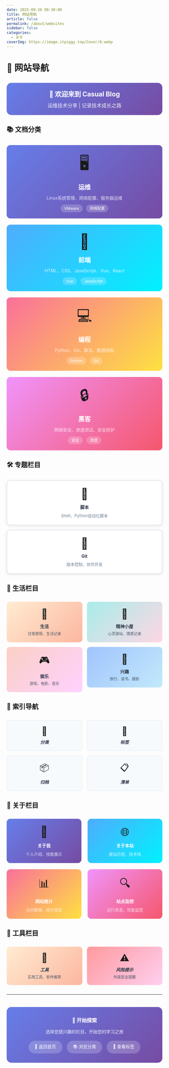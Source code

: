 ```yaml
---
date: 2025-09-26 08:30:00
title: 网站导航
article: false
permalink: /about/websites
sidebar: false
categories:
  - 关于
coverImg: https://image.itpiggy.top/Cover/8.webp
---
```


# 🧭 网站导航

<div style="text-align: center; margin: 30px 0; padding: 20px; background: linear-gradient(135deg, #667eea 0%, #764ba2 100%); border-radius: 15px; color: white;">
  <h2 style="margin: 0; color: white;">🌟 欢迎来到 Casual Blog</h2>
  <p style="margin: 10px 0 0 0; opacity: 0.9; font-size: 16px;">运维技术分享 | 记录技术成长之路</p>
</div>

## 📚 文档分类

<div style="display: grid; grid-template-columns: repeat(auto-fit, minmax(280px, 1fr)); gap: 20px; margin: 30px 0;">
  <!-- 运维 -->
  <div style="background: linear-gradient(135deg, #667eea 0%, #764ba2 100%); border-radius: 12px; padding: 25px; text-align: center; transition: transform 0.3s ease; cursor: pointer;" onclick="window.location.href='/linux/n29zs'">
    <div style="font-size: 48px; margin-bottom: 15px;">🖥️</div>
    <h3 style="margin: 0 0 10px 0; color: white; font-size: 20px;">运维</h3>
    <p style="margin: 0; color: rgba(255,255,255,0.8); font-size: 14px;">Linux系统管理、网络配置、服务器运维</p>
    <div style="margin-top: 15px;">
      <span style="background: rgba(255,255,255,0.2); padding: 5px 12px; border-radius: 20px; font-size: 12px; color: white;">VMware</span>
      <span style="background: rgba(255,255,255,0.2); padding: 5px 12px; border-radius: 20px; font-size: 12px; color: white; margin-left: 8px;">网络配置</span>
    </div>
  </div>

  <!-- 前端 -->
  <div style="background: linear-gradient(135deg, #4facfe 0%, #00f2fe 100%); border-radius: 12px; padding: 25px; text-align: center; transition: transform 0.3s ease; cursor: pointer;" onclick="window.location.href='/qianduan/qianduan-index'">
    <div style="font-size: 48px; margin-bottom: 15px;">🎨</div>
    <h3 style="margin: 0 0 10px 0; color: white; font-size: 20px;">前端</h3>
    <p style="margin: 0; color: rgba(255,255,255,0.8); font-size: 14px;">HTML、CSS、JavaScript、Vue、React</p>
    <div style="margin-top: 15px;">
      <span style="background: rgba(255,255,255,0.2); padding: 5px 12px; border-radius: 20px; font-size: 12px; color: white;">Vue</span>
      <span style="background: rgba(255,255,255,0.2); padding: 5px 12px; border-radius: 20px; font-size: 12px; color: white; margin-left: 8px;">JavaScript</span>
    </div>
  </div>

  <!-- 编程 -->
  <div style="background: linear-gradient(135deg, #fa709a 0%, #fee140 100%); border-radius: 12px; padding: 25px; text-align: center; transition: transform 0.3s ease; cursor: pointer;" onclick="window.location.href='/code/code-index'">
    <div style="font-size: 48px; margin-bottom: 15px;">💻</div>
    <h3 style="margin: 0 0 10px 0; color: white; font-size: 20px;">编程</h3>
    <p style="margin: 0; color: rgba(255,255,255,0.8); font-size: 14px;">Python、Go、算法、数据结构</p>
    <div style="margin-top: 15px;">
      <span style="background: rgba(255,255,255,0.2); padding: 5px 12px; border-radius: 20px; font-size: 12px; color: white;">Python</span>
      <span style="background: rgba(255,255,255,0.2); padding: 5px 12px; border-radius: 20px; font-size: 12px; color: white; margin-left: 8px;">Go</span>
    </div>
  </div>

  <!-- 黑客 -->
  <div style="background: linear-gradient(135deg, #f093fb 0%, #f5576c 100%); border-radius: 12px; padding: 25px; text-align: center; transition: transform 0.3s ease; cursor: pointer;" onclick="window.location.href='/hacker/hacker-index'">
    <div style="font-size: 48px; margin-bottom: 15px;">🔒</div>
    <h3 style="margin: 0 0 10px 0; color: white; font-size: 20px;">黑客</h3>
    <p style="margin: 0; color: rgba(255,255,255,0.8); font-size: 14px;">网络安全、渗透测试、安全防护</p>
    <div style="margin-top: 15px;">
      <span style="background: rgba(255,255,255,0.2); padding: 5px 12px; border-radius: 20px; font-size: 12px; color: white;">安全</span>
      <span style="background: rgba(255,255,255,0.2); padding: 5px 12px; border-radius: 20px; font-size: 12px; color: white; margin-left: 8px;">渗透</span>
    </div>
  </div>
</div>

## 🛠️ 专题栏目

<div style="display: grid; grid-template-columns: repeat(auto-fit, minmax(250px, 1fr)); gap: 15px; margin: 30px 0;">
  <!-- 脚本 -->
  <a href="/zhuanti/script" style="text-decoration: none;">
    <div style="background: white; border: 2px solid #e2e8f0; border-radius: 10px; padding: 20px; text-align: center; transition: all 0.3s ease; box-shadow: 0 2px 10px rgba(0,0,0,0.1);" onmouseover="this.style.transform='translateY(-5px)'; this.style.boxShadow='0 10px 25px rgba(0,0,0,0.15)'" onmouseout="this.style.transform='translateY(0)'; this.style.boxShadow='0 2px 10px rgba(0,0,0,0.1)';">
      <div style="font-size: 36px; margin-bottom: 10px;">📜</div>
      <h4 style="margin: 0 0 8px 0; color: #2d3748;">脚本</h4>
      <p style="margin: 0; color: #718096; font-size: 13px;">Shell、Python自动化脚本</p>
    </div>
  </a>
  <!-- Git -->
  <a href="/zhuanti/git" style="text-decoration: none;">
    <div style="background: white; border: 2px solid #e2e8f0; border-radius: 10px; padding: 20px; text-align: center; transition: all 0.3s ease; box-shadow: 0 2px 10px rgba(0,0,0,0.1);" onmouseover="this.style.transform='translateY(-5px)'; this.style.boxShadow='0 10px 25px rgba(0,0,0,0.15)'" onmouseout="this.style.transform='translateY(0)'; this.style.boxShadow='0 2px 10px rgba(0,0,0,0.1)';">
      <div style="font-size: 36px; margin-bottom: 10px;">🌿</div>
      <h4 style="margin: 0 0 8px 0; color: #2d3748;">Git</h4>
      <p style="margin: 0; color: #718096; font-size: 13px;">版本控制、协作开发</p>
    </div>
  </a>
</div>

## 🍷 生活栏目

<div style="display: grid; grid-template-columns: repeat(auto-fit, minmax(220px, 1fr)); gap: 15px; margin: 30px 0;">
  <!-- 生活 -->
  <a href="/life/life-index" style="text-decoration: none;">
    <div style="background: linear-gradient(135deg, #ffecd2 0%, #fcb69f 100%); border-radius: 10px; padding: 20px; text-align: center; transition: transform 0.3s ease;" onmouseover="this.style.transform='translateY(-3px)'" onmouseout="this.style.transform='translateY(0)';">
      <div style="font-size: 32px; margin-bottom: 10px;">🌱</div>
      <h4 style="margin: 0 0 5px 0; color: #2d3748;">生活</h4>
      <p style="margin: 0; color: #4a5568; font-size: 12px;">日常感悟、生活记录</p>
    </div>
  </a>
  <!-- 精神小屋 -->
  <a href="/love/love-index" style="text-decoration: none;">
    <div style="background: linear-gradient(135deg, #a8edea 0%, #fed6e3 100%); border-radius: 10px; padding: 20px; text-align: center; transition: transform 0.3s ease;" onmouseover="this.style.transform='translateY(-3px)'" onmouseout="this.style.transform='translateY(0)';">
      <div style="font-size: 32px; margin-bottom: 10px;">💝</div>
      <h4 style="margin: 0 0 5px 0; color: #2d3748;">精神小屋</h4>
      <p style="margin: 0; color: #4a5568; font-size: 12px;">心灵驿站、情感记录</p>
    </div>
  </a>
  <!-- 娱乐 -->
  <a href="/yule/yule-index" style="text-decoration: none;">
    <div style="background: linear-gradient(135deg, #fad0c4 0%, #ffd1ff 100%); border-radius: 10px; padding: 20px; text-align: center; transition: transform 0.3s ease;" onmouseover="this.style.transform='translateY(-3px)'" onmouseout="this.style.transform='translateY(0)';">
      <div style="font-size: 32px; margin-bottom: 10px;">🎮</div>
      <h4 style="margin: 0 0 5px 0; color: #2d3748;">娱乐</h4>
      <p style="margin: 0; color: #4a5568; font-size: 12px;">游戏、电影、音乐</p>
    </div>
  </a>
  <!-- 兴趣 -->
  <a href="/xingqu/xingqu-index" style="text-decoration: none;">
    <div style="background: linear-gradient(135deg, #a1c4fd 0%, #c2e9fb 100%); border-radius: 10px; padding: 20px; text-align: center; transition: transform 0.3s ease;" onmouseover="this.style.transform='translateY(-3px)'" onmouseout="this.style.transform='translateY(0)';">
      <div style="font-size: 32px; margin-bottom: 10px;">🎨</div>
      <h4 style="margin: 0 0 5px 0; color: #2d3748;">兴趣</h4>
      <p style="margin: 0; color: #4a5568; font-size: 12px;">旅行、读书、摄影</p>
    </div>
  </a>
</div>

## 👏 索引导航

<div style="display: grid; grid-template-columns: repeat(auto-fit, minmax(200px, 1fr)); gap: 15px; margin: 30px 0;">
  <!-- 分类 -->
  <a href="/categories" style="text-decoration: none;">
    <div style="background: #f7fafc; border: 1px solid #e2e8f0; border-radius: 8px; padding: 18px; text-align: center; transition: all 0.3s ease;" onmouseover="this.style.backgroundColor='#edf2f7'; this.style.transform='translateY(-2px)'" onmouseout="this.style.backgroundColor='#f7fafc'; this.style.transform='translateY(0)';">
      <div style="font-size: 28px; margin-bottom: 8px;">📃</div>
      <h5 style="margin: 0; color: #2d3748; font-size: 14px;">分类</h5>
    </div>
  </a>
  <!-- 标签 -->
  <a href="/tags" style="text-decoration: none;">
    <div style="background: #f7fafc; border: 1px solid #e2e8f0; border-radius: 8px; padding: 18px; text-align: center; transition: all 0.3s ease;" onmouseover="this.style.backgroundColor='#edf2f7'; this.style.transform='translateY(-2px)'" onmouseout="this.style.backgroundColor='#f7fafc'; this.style.transform='translateY(0)';">
      <div style="font-size: 28px; margin-bottom: 8px;">🔖</div>
      <h5 style="margin: 0; color: #2d3748; font-size: 14px;">标签</h5>
    </div>
  </a>
  <!-- 归档 -->
  <a href="/archives" style="text-decoration: none;">
    <div style="background: #f7fafc; border: 1px solid #e2e8f0; border-radius: 8px; padding: 18px; text-align: center; transition: all 0.3s ease;" onmouseover="this.style.backgroundColor='#edf2f7'; this.style.transform='translateY(-2px)'" onmouseout="this.style.backgroundColor='#f7fafc'; this.style.transform='translateY(0)';">
      <div style="font-size: 28px; margin-bottom: 8px;">📦</div>
      <h5 style="margin: 0; color: #2d3748; font-size: 14px;">归档</h5>
    </div>
  </a>
  <!-- 清单 -->
  <a href="/articleOverview" style="text-decoration: none;">
    <div style="background: #f7fafc; border: 1px solid #e2e8f0; border-radius: 8px; padding: 18px; text-align: center; transition: all 0.3s ease;" onmouseover="this.style.backgroundColor='#edf2f7'; this.style.transform='translateY(-2px)'" onmouseout="this.style.backgroundColor='#f7fafc'; this.style.transform='translateY(0)';">
      <div style="font-size: 28px; margin-bottom: 8px;">📋</div>
      <h5 style="margin: 0; color: #2d3748; font-size: 14px;">清单</h5>
    </div>
  </a>
</div>

## 🍷 关于栏目

<div style="display: grid; grid-template-columns: repeat(auto-fit, minmax(240px, 1fr)); gap: 20px; margin: 30px 0;">
  <!-- 关于我 -->
  <a href="/about/me" style="text-decoration: none;">
    <div style="background: linear-gradient(135deg, #667eea 0%, #764ba2 100%); border-radius: 12px; padding: 20px; text-align: center; transition: transform 0.3s ease;" onmouseover="this.style.transform='translateY(-5px)'" onmouseout="this.style.transform='translateY(0)';">
      <div style="font-size: 36px; margin-bottom: 12px;">👤</div>
      <h4 style="margin: 0 0 8px 0; color: white;">关于我</h4>
      <p style="margin: 0; color: rgba(255,255,255,0.8); font-size: 13px;">个人介绍、技能展示</p>
    </div>
  </a>
  <!-- 关于本站 -->
  <a href="/about/website" style="text-decoration: none;">
    <div style="background: linear-gradient(135deg, #4facfe 0%, #00f2fe 100%); border-radius: 12px; padding: 20px; text-align: center; transition: transform 0.3s ease;" onmouseover="this.style.transform='translateY(-5px)'" onmouseout="this.style.transform='translateY(0)';">
      <div style="font-size: 36px; margin-bottom: 12px;">🌐</div>
      <h4 style="margin: 0 0 8px 0; color: white;">关于本站</h4>
      <p style="margin: 0; color: rgba(255,255,255,0.8); font-size: 13px;">建站历程、技术栈</p>
    </div>
  </a>
  <!-- 网站统计 -->
  <a href="/about/statistics" style="text-decoration: none;">
    <div style="background: linear-gradient(135deg, #fa709a 0%, #fee140 100%); border-radius: 12px; padding: 20px; text-align: center; transition: transform 0.3s ease;" onmouseover="this.style.transform='translateY(-5px)'" onmouseout="this.style.transform='translateY(0)';">
      <div style="font-size: 36px; margin-bottom: 12px;">📊</div>
      <h4 style="margin: 0 0 8px 0; color: white;">网站统计</h4>
      <p style="margin: 0; color: rgba(255,255,255,0.8); font-size: 13px;">访问数据、统计信息</p>
    </div>
  </a>
  <!-- 站点监控 -->
  <a href="/about/monitor" style="text-decoration: none;">
    <div style="background: linear-gradient(135deg, #f093fb 0%, #f5576c 100%); border-radius: 12px; padding: 20px; text-align: center; transition: transform 0.3s ease;" onmouseover="this.style.transform='translateY(-5px)'" onmouseout="this.style.transform='translateY(0)';">
      <div style="font-size: 36px; margin-bottom: 12px;">🔍</div>
      <h4 style="margin: 0 0 8px 0; color: white;">站点监控</h4>
      <p style="margin: 0; color: rgba(255,255,255,0.8); font-size: 13px;">运行状态、性能监控</p>
    </div>
  </a>
</div>

## 🔧 工具栏目

<div style="display: grid; grid-template-columns: repeat(auto-fit, minmax(200px, 1fr)); gap: 15px; margin: 30px 0;">
  <!-- 工具 -->
  <a href="/tools/tools-index" style="text-decoration: none;">
    <div style="background: linear-gradient(135deg, #ffecd2 0%, #fcb69f 100%); border-radius: 10px; padding: 18px; text-align: center; transition: transform 0.3s ease;" onmouseover="this.style.transform='translateY(-3px)'" onmouseout="this.style.transform='translateY(0)';">
      <div style="font-size: 30px; margin-bottom: 10px;">🔧</div>
      <h5 style="margin: 0 0 5px 0; color: #2d3748; font-size: 14px;">工具</h5>
      <p style="margin: 0; color: #4a5568; font-size: 12px;">实用工具、软件推荐</p>
    </div>
  </a>
  <!-- 风险链接提示 -->
  <a href="/risk-link" style="text-decoration: none;">
    <div style="background: linear-gradient(135deg, #ff9a9e 0%, #fecfef 100%); border-radius: 10px; padding: 18px; text-align: center; transition: transform 0.3s ease;" onmouseover="this.style.transform='translateY(-3px)'" onmouseout="this.style.transform='translateY(0)';">
      <div style="font-size: 30px; margin-bottom: 10px;">⚠️</div>
      <h5 style="margin: 0 0 5px 0; color: #2d3748; font-size: 14px;">风险提示</h5>
      <p style="margin: 0; color: #4a5568; font-size: 12px;">外链安全提醒</p>
    </div>
  </a>
</div>

---

<div style="text-align: center; margin: 40px 0; padding: 30px; background: linear-gradient(135deg, #667eea 0%, #764ba2 100%); border-radius: 15px; color: white;">
  <h3 style="margin: 0 0 15px 0; color: white;">🚀 开始探索</h3>
  <p style="margin: 0 0 20px 0; opacity: 0.9;">选择您感兴趣的栏目，开始您的学习之旅</p>
  <div style="display: flex; justify-content: center; gap: 15px; flex-wrap: wrap;">
    <a href="/" style="background: rgba(255,255,255,0.2); color: white; padding: 8px 20px; border-radius: 20px; text-decoration: none; font-size: 14px; transition: background 0.3s ease;" onmouseover="this.style.background='rgba(255,255,255,0.3)'" onmouseout="this.style.background='rgba(255,255,255,0.2)';">🏡 返回首页</a>
    <a href="/categories" style="background: rgba(255,255,255,0.2); color: white; padding: 8px 20px; border-radius: 20px; text-decoration: none; font-size: 14px; transition: background 0.3s ease;" onmouseover="this.style.background='rgba(255,255,255,0.3)'" onmouseout="this.style.background='rgba(255,255,255,0.2)';">📚 浏览分类</a>
    <a href="/tags" style="background: rgba(255,255,255,0.2); color: white; padding: 8px 20px; border-radius: 20px; text-decoration: none; font-size: 14px; transition: background 0.3s ease;" onmouseover="this.style.background='rgba(255,255,255,0.3)'" onmouseout="this.style.background='rgba(255,255,255,0.2)';">🔖 查看标签</a>
  </div>
</div>

<style>
/* 响应式设计 */
@media (max-width: 768px) {
  div[style*="grid-template-columns"] {
    grid-template-columns: 1fr !important;
  }
}

/* 悬停效果增强 */
div[onclick]:hover {
  transform: translateY(-5px) !important;
  box-shadow: 0 15px 35px rgba(0,0,0,0.1) !important;
}
</style>
